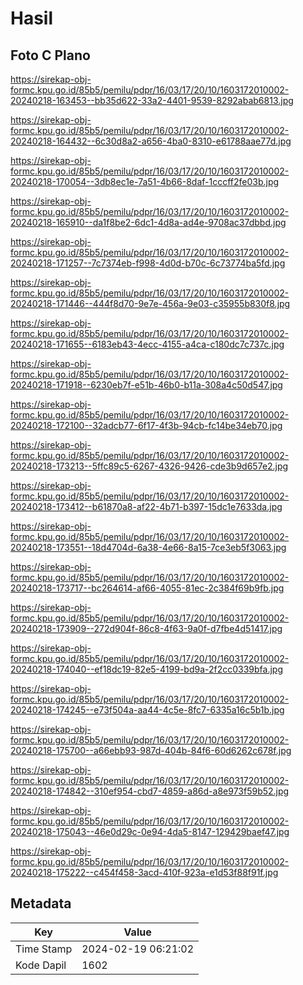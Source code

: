 # Hasil

## Foto C Plano

https://sirekap-obj-formc.kpu.go.id/85b5/pemilu/pdpr/16/03/17/20/10/1603172010002-20240218-163453--bb35d622-33a2-4401-9539-8292abab6813.jpg

https://sirekap-obj-formc.kpu.go.id/85b5/pemilu/pdpr/16/03/17/20/10/1603172010002-20240218-164432--6c30d8a2-a656-4ba0-8310-e61788aae77d.jpg

https://sirekap-obj-formc.kpu.go.id/85b5/pemilu/pdpr/16/03/17/20/10/1603172010002-20240218-170054--3db8ec1e-7a51-4b66-8daf-1cccff2fe03b.jpg

https://sirekap-obj-formc.kpu.go.id/85b5/pemilu/pdpr/16/03/17/20/10/1603172010002-20240218-165910--da1f8be2-6dc1-4d8a-ad4e-9708ac37dbbd.jpg

https://sirekap-obj-formc.kpu.go.id/85b5/pemilu/pdpr/16/03/17/20/10/1603172010002-20240218-171257--7c7374eb-f998-4d0d-b70c-6c73774ba5fd.jpg

https://sirekap-obj-formc.kpu.go.id/85b5/pemilu/pdpr/16/03/17/20/10/1603172010002-20240218-171446--444f8d70-9e7e-456a-9e03-c35955b830f8.jpg

https://sirekap-obj-formc.kpu.go.id/85b5/pemilu/pdpr/16/03/17/20/10/1603172010002-20240218-171655--6183eb43-4ecc-4155-a4ca-c180dc7c737c.jpg

https://sirekap-obj-formc.kpu.go.id/85b5/pemilu/pdpr/16/03/17/20/10/1603172010002-20240218-171918--6230eb7f-e51b-46b0-b11a-308a4c50d547.jpg

https://sirekap-obj-formc.kpu.go.id/85b5/pemilu/pdpr/16/03/17/20/10/1603172010002-20240218-172100--32adcb77-6f17-4f3b-94cb-fc14be34eb70.jpg

https://sirekap-obj-formc.kpu.go.id/85b5/pemilu/pdpr/16/03/17/20/10/1603172010002-20240218-173213--5ffc89c5-6267-4326-9426-cde3b9d657e2.jpg

https://sirekap-obj-formc.kpu.go.id/85b5/pemilu/pdpr/16/03/17/20/10/1603172010002-20240218-173412--b61870a8-af22-4b71-b397-15dc1e7633da.jpg

https://sirekap-obj-formc.kpu.go.id/85b5/pemilu/pdpr/16/03/17/20/10/1603172010002-20240218-173551--18d4704d-6a38-4e66-8a15-7ce3eb5f3063.jpg

https://sirekap-obj-formc.kpu.go.id/85b5/pemilu/pdpr/16/03/17/20/10/1603172010002-20240218-173717--bc264614-af66-4055-81ec-2c384f69b9fb.jpg

https://sirekap-obj-formc.kpu.go.id/85b5/pemilu/pdpr/16/03/17/20/10/1603172010002-20240218-173909--272d904f-86c8-4f63-9a0f-d7fbe4d51417.jpg

https://sirekap-obj-formc.kpu.go.id/85b5/pemilu/pdpr/16/03/17/20/10/1603172010002-20240218-174040--ef18dc19-82e5-4199-bd9a-2f2cc0339bfa.jpg

https://sirekap-obj-formc.kpu.go.id/85b5/pemilu/pdpr/16/03/17/20/10/1603172010002-20240218-174245--e73f504a-aa44-4c5e-8fc7-6335a16c5b1b.jpg

https://sirekap-obj-formc.kpu.go.id/85b5/pemilu/pdpr/16/03/17/20/10/1603172010002-20240218-175700--a66ebb93-987d-404b-84f6-60d6262c678f.jpg

https://sirekap-obj-formc.kpu.go.id/85b5/pemilu/pdpr/16/03/17/20/10/1603172010002-20240218-174842--310ef954-cbd7-4859-a86d-a8e973f59b52.jpg

https://sirekap-obj-formc.kpu.go.id/85b5/pemilu/pdpr/16/03/17/20/10/1603172010002-20240218-175043--46e0d29c-0e94-4da5-8147-129429baef47.jpg

https://sirekap-obj-formc.kpu.go.id/85b5/pemilu/pdpr/16/03/17/20/10/1603172010002-20240218-175222--c454f458-3acd-410f-923a-e1d53f88f91f.jpg


## Metadata

| Key        | Value               |
| ---------- | ------------------- |
| Time Stamp | 2024-02-19 06:21:02 |
| Kode Dapil | 1602                |



